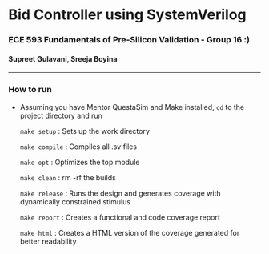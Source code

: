 # Bid Controller using SystemVerilog
### ECE 593 Fundamentals of Pre-Silicon Validation - Group 16 :)
#### Supreet Gulavani, Sreeja Boyina
-----------------------------------------------------

### How to run
- Assuming you have Mentor QuestaSim and Make installed, `cd` to the project directory and run
       
    `make setup` : Sets up the work directory

    `make compile` : Compiles all .sv files
    
    `make opt`   : Optimizes the top module
    
    `make clean`   : rm -rf the builds
 
    `make release` : Runs the design and generates coverage with dynamically constrained stimulus
    
    `make report`   : Creates a functional and code coverage report
    
     `make html`   : Creates a HTML version of the coverage generated for better readability

